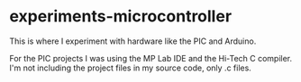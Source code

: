 experiments-microcontroller
===========================

This is where I experiment with hardware like the PIC and Arduino.

For the PIC projects I was using the MP Lab IDE and the Hi-Tech C compiler.
I'm not including the project files in my source code, only .c files.


